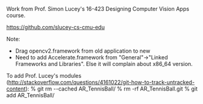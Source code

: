 Work from Prof. Simon Lucey's 16-423 Designing Computer Vision Apps course.

https://github.com/slucey-cs-cmu-edu

Note:
- Drag opencv2.framework from old application to new
- Need to add Accelerate.framework from "General"->"Linked Frameworks and Libraries". Else it will complain about x86_64 version.

To add Prof. Lucey's modules (http://stackoverflow.com/questions/4161022/git-how-to-track-untracked-content):
% git rm --cached AR_TennisBall/
% rm -rf AR_TennisBall.git
% git add AR_TennisBall/
